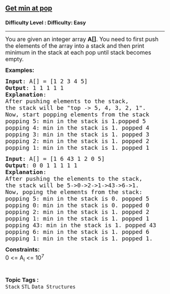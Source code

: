 <h2><a href="https://www.geeksforgeeks.org/problems/get-min-at-pop/1?page=1&category=Stack&difficulty=Easy&sortBy=submissions">Get min at pop</a></h2><h3>Difficulty Level : Difficulty: Easy</h3><hr><div class="problems_problem_content__Xm_eO"><p><span style="font-size: 18px;">You are given an integer array <strong>A[]</strong>. You need to first push the elements of the array into a stack and then print minimum in the stack at each pop until stack becomes empty.</span></p>
<p><span style="font-size: 18px;"><strong>Examples:</strong></span></p>
<pre><span style="font-size: 18px;"><strong>Input</strong>: A[] = [1 2 3 4 5]
<strong>Output</strong>: 1 1 1 1 1
<strong>Explanation</strong>: 
After pushing elements to the stack, 
the stack will be "top -&gt; 5, 4, 3, 2, 1". 
Now, start popping elements from the stack
popping&nbsp;5: min in&nbsp;the stack is&nbsp;1.popped 5
popping&nbsp;4: min in the stack is 1. popped 4
popping&nbsp;3: min in the stack is&nbsp;1. popped 3
popping 2: min in the stack is 1. popped 2
popping 1: min in the stack is 1. popped 1
</span></pre>
<pre><span style="font-size: 18px;"><strong>Input</strong>: A[] = [1 6 43 1 2 0 5]
<strong>Output</strong>: 0 0 1 1 1 1 1
<strong>Explanation</strong>: 
After pushing the elements to the stack, 
the stack will be 5-&gt;0-&gt;2-&gt;1-&gt;43-&gt;6-&gt;1. 
Now, poping the elements from the stack:
popping 5: min in the stack is 0. popped 5
popping 0: min in the stack is 0. popped 0
popping 2: min in the stack is 1. popped 2
popping 1: min in the stack is 1. popped 1
popping 43: min in the stack is 1. popped 43
popping 6: min in the stack is 1. popped 6
popping 1: min in the stack is 1. popped 1.</span>
</pre>
<p><strong><span style="font-size: 18px;">Constraints:</span></strong><br><span style="font-size: 18px;">0 &lt;= A<sub>i</sub> &lt;= 10<sup>7</sup></span></p></div><br><p><span style=font-size:18px><strong>Topic Tags : </strong><br><code>Stack</code>&nbsp;<code>STL</code>&nbsp;<code>Data Structures</code>&nbsp;